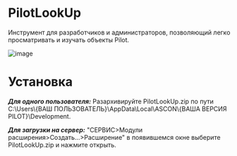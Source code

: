 # PilotLookUp
Инструмент для разработчиков и администраторов, позволяющий легко просматривать и изучать объекты Pilot.

![image](https://github.com/user-attachments/assets/1cbe8ce4-d640-44a7-9442-aa44342ebaad)


# Установка

***Для одного пользователя:*** Разархивируйте PilotLookUp.zip по пути C:\Users\\{ВАШ ПОЛЬЗОВАТЕЛЬ}\AppData\Local\ASCON\\{ВАША ВЕРСИЯ PILOT}\Development.

***Для загрузки на сервер:*** "СЕРВИС>Модули расширения>Создать...>Расширение" в появившемся окне выберите PilotLookUp.zip и нажмите открыть.
